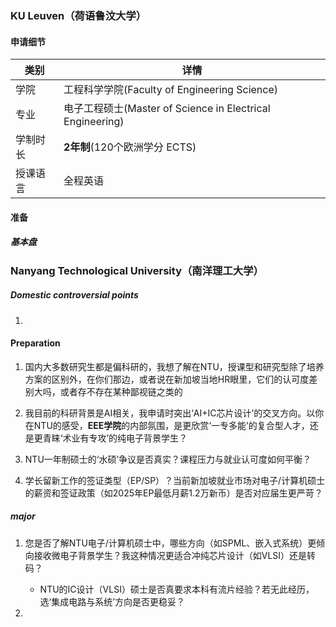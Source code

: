 ### KU Leuven（荷语鲁汶大学）

#### 申请细节

|类别|详情|
| ---- | ---- |
|学院|工程科学学院(Faculty of Engineering Science)|
|专业|电子工程硕士(Master of Science in Electrical Engineering)|
|学制时长|**2年制**(120个欧洲学分 ECTS)|
|授课语言|全程英语|

#### 准备

##### 基本盘

### Nanyang Technological University（南洋理工大学）

##### Domestic controversial points

1. 

#### Preparation

1. 国内大多数研究生都是偏科研的，我想了解在NTU，授课型和研究型除了培养方案的区别外，在你们那边，或者说在新加坡当地HR眼里，它们的认可度差别大吗，或者存不存在某种鄙视链之类的

2. 我目前的科研背景是AI相关，我申请时突出‘AI+IC芯片设计’的交叉方向。以你在NTU的感受，**EEE学院**的内部氛围，是更欣赏‘一专多能’的复合型人才，还是更青睐‘术业有专攻’的纯电子背景学生？

3. NTU一年制硕士的‘水硕’争议是否真实？课程压力与就业认可度如何平衡？

4. 学长留新工作的签证类型（EP/SP）？当前新加坡就业市场对电子/计算机硕士的薪资和签证政策（如2025年EP最低月薪1.2万新币）是否对应届生更严苛？

##### major

1. 您是否了解NTU电子/计算机硕士中，哪些方向（如SPML、嵌入式系统）更倾向接收微电子背景学生？我这种情况更适合冲纯芯片设计（如VLSI）还是转码？

    - NTU的IC设计（VLSI）硕士是否真要求本科有流片经验？若无此经历，选‘集成电路与系统’方向是否更稳妥？
    
2. 
